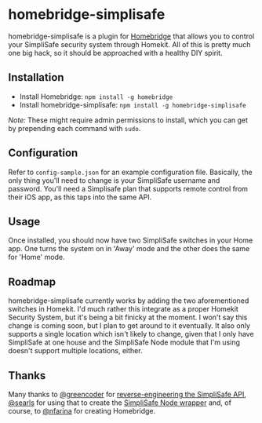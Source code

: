 # homebridge-simplisafe
homebridge-simplisafe is a plugin for [Homebridge](https://github.com/nfarina/homebridge) that allows you to control your SimpliSafe security system through Homekit. All of this is pretty much one big hack, so it should be approached with a healthy DIY spirit. 

## Installation

- Install Homebridge: `npm install -g homebridge`
- Install homebridge-simplisafe: `npm install -g homebridge-simplisafe`

*Note:* These might require admin permissions to install, which you can get by prepending each command with `sudo`.

## Configuration 

Refer to `config-sample.json` for an example configuration file. Basically, the only thing you'll need to change is your SimpliSafe username and password. You'll need a Simplisafe plan that supports remote control from their iOS app, as this taps into the same API.

## Usage

Once installed, you should now have two SimpliSafe switches in your Home app. One turns the system on in 'Away' mode and the other does the same for 'Home' mode. 

## Roadmap

homebridge-simplisafe currently works by adding the two aforementioned switches in Homekit. I'd much rather this integrate as a proper Homekit Security System, but it's being a bit finicky at the moment. I won't say this change is coming soon, but I plan to get around to it eventually. It also only supports a single location which isn't likely to change, given that I only have SimpliSafe at one house and the SimpliSafe Node module that I'm using doesn't support multiple locations, either.

## Thanks

Many thanks to [@greencoder](https://github.com/greencoder) for [reverse-engineering the SimpliSafe API](http://www.leftovercode.info/simplisafe.php), [@searls](https://github.com/searls/) for using that to create the [SimpliSafe Node wrapper](https://github.com/searls/simplisafe) and, of course, to [@nfarina](https://github.com/nfarina/) for creating Homebridge.
